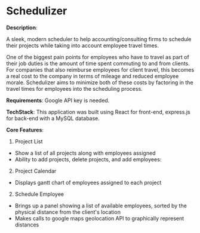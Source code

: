 # Schedulizer

**Description**: 

A sleek, modern scheduler to help accounting/consulting firms to schedule their projects while taking into account employee travel times. 

One of the biggest pain points for employees who have to travel as part of their job duties is the amount of time spent commuting to and from clients. For companies that also reimburse employees for client travel, this becomes a real cost to the company in terms of mileage and reduced employee morale. Schedulizer aims to minimize both of these costs by factoring in the travel times for employees into the scheduling process. 

**Requirements**:
Google API key is needed.

**TechStack**:
This application was built using React for front-end, express.js for back-end with a MySQL database. 

**Core Features**:

1) Project List

- Show a list of all projects along with employees assigned
- Ability to add projects, delete projects, and add employees: 

2) Project Calendar
- Displays gantt chart of employees assigned to each project

2) Schedule Employee
- Brings up a panel showing a list of available employees, sorted by the physical distance from the client's location 
- Makes calls to google maps geolocation API to graphically represent distances 

